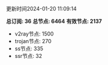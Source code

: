 更新时间2024-01-20 11:09:14

**总订阅: 36**
**总节点: 6464**
**有效节点: 2137**
- v2ray节点: 1500
- trojan节点: 270
- ss节点: 335
- ssr节点: 32
